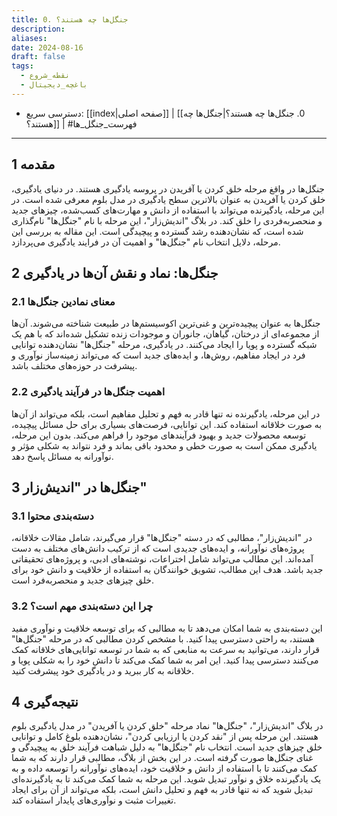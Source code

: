 ```yaml
---
title: 0. جنگل‌ها چه هستند؟
description: 
aliases: 
date: 2024-08-16
draft: false
tags:
  - نقطه_شروع
  - باغچه_دیجیتال
---
```

- دسترسی سریع: [[index|صفحه اصلی]] | [[0. جنگل‌ها چه هستند؟|جنگل‌ها چه هستند؟]] | #فهرست_جنگل_ها
---
## 1 مقدمه

جنگل‌ها در واقغ مرحله خلق کردن یا آفریدن در پروسه یادگیری هستند. در دنیای یادگیری، خلق کردن یا آفریدن به عنوان بالاترین سطح یادگیری در مدل بلوم معرفی شده است. در این مرحله، یادگیرنده می‌تواند با استفاده از دانش و مهارت‌های کسب‌شده، چیزهای جدید و منحصربه‌فردی را خلق کند. در بلاگ "اندیش‌زار"، این مرحله با نام "جنگل‌ها" نام‌گذاری شده است، که نشان‌دهنده رشد گسترده و پیچیدگی است. این مقاله به بررسی این مرحله، دلایل انتخاب نام "جنگل‌ها" و اهمیت آن در فرایند یادگیری می‌پردازد.

## 2 جنگل‌ها: نماد و نقش آن‌ها در یادگیری

### 2.1 معنای نمادین جنگل‌ها

جنگل‌ها به عنوان پیچیده‌ترین و غنی‌ترین اکوسیستم‌ها در طبیعت شناخته می‌شوند. آن‌ها از مجموعه‌ای از درختان، گیاهان، جانوران و موجودات زنده تشکیل شده‌اند که با هم یک شبکه گسترده و پویا را ایجاد می‌کنند. در یادگیری، مرحله "جنگل‌ها" نشان‌دهنده توانایی فرد در ایجاد مفاهیم، روش‌ها، و ایده‌های جدید است که می‌تواند زمینه‌ساز نوآوری و پیشرفت در حوزه‌های مختلف باشد.

### 2.2 اهمیت جنگل‌ها در فرآیند یادگیری

در این مرحله، یادگیرنده نه تنها قادر به فهم و تحلیل مفاهیم است، بلکه می‌تواند از آن‌ها به صورت خلاقانه استفاده کند. این توانایی، فرصت‌های بسیاری برای حل مسائل پیچیده، توسعه محصولات جدید و بهبود فرآیندهای موجود را فراهم می‌کند. بدون این مرحله، یادگیری ممکن است به صورت خطی و محدود باقی بماند و فرد نتواند به شکلی مؤثر و نوآورانه به مسائل پاسخ دهد.

## 3 جنگل‌ها در "اندیش‌زار"

### 3.1 دسته‌بندی محتوا

در "اندیش‌زار"، مطالبی که در دسته "جنگل‌ها" قرار می‌گیرند، شامل مقالات خلاقانه، پروژه‌های نوآورانه، و ایده‌های جدیدی است که از ترکیب دانش‌های مختلف به دست آمده‌اند. این مطالب می‌تواند شامل اختراعات، نوشته‌های ادبی، و پروژه‌های تحقیقاتی جدید باشد. هدف این مطالب، تشویق خوانندگان به استفاده از خلاقیت و دانش خود برای خلق چیزهای جدید و منحصربه‌فرد است.

### 3.2 چرا این دسته‌بندی مهم است؟

این دسته‌بندی به شما امکان می‌دهد تا به مطالبی که برای توسعه خلاقیت و نوآوری مفید هستند، به راحتی دسترسی پیدا کنید. با مشخص کردن مطالبی که در مرحله "جنگل‌ها" قرار دارند، می‌توانید به سرعت به منابعی که به شما در توسعه توانایی‌های خلاقانه کمک می‌کنند دسترسی پیدا کنید. این امر به شما کمک می‌کند تا دانش خود را به شکلی پویا و خلاقانه به کار ببرید و در یادگیری خود پیشرفت کنید.

## 4 نتیجه‌گیری

در بلاگ "اندیش‌زار"، "جنگل‌ها" نماد مرحله "خلق کردن یا آفریدن" در مدل یادگیری بلوم هستند. این مرحله پس از "نقد کردن یا ارزیابی کردن"، نشان‌دهنده بلوغ کامل و توانایی خلق چیزهای جدید است. انتخاب نام "جنگل‌ها" به دلیل شباهت فرآیند خلق به پیچیدگی و غنای جنگل‌ها صورت گرفته است. در این بخش از بلاگ، مطالبی قرار دارند که به شما کمک می‌کنند تا با استفاده از دانش و خلاقیت خود، ایده‌های نوآورانه را توسعه داده و به یک یادگیرنده خلاق و نوآور تبدیل شوید. این مرحله به شما کمک می‌کند تا به یادگیرنده‌ای تبدیل شوید که نه تنها قادر به فهم و تحلیل دانش است، بلکه می‌تواند از آن برای ایجاد تغییرات مثبت و نوآوری‌های پایدار استفاده کند.